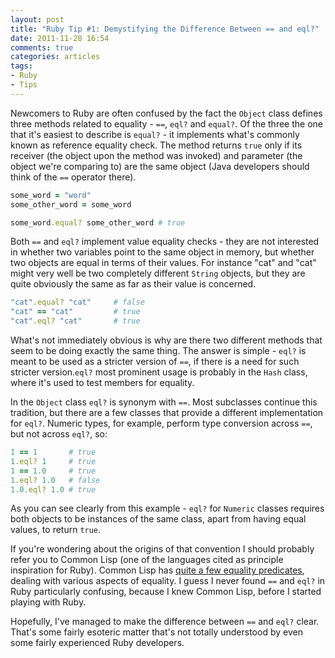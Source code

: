 ```yaml
---
layout: post
title: "Ruby Tip #1: Demystifying the Difference Between == and eql?"
date: 2011-11-28 16:54
comments: true
categories: articles
tags:
- Ruby
- Tips
---
```


Newcomers to Ruby are often confused by the fact the `Object` class
defines three methods related to equality - `==`, `eql?` and
`equal?`. Of the three the one that it's easiest to describe is
`equal?` - it implements what's commonly known as reference equality
check. The method returns `true` only if its receiver (the object upon
the method was invoked) and parameter (the object we're comparing to) are
the same object (Java developers should think of the `==` operator
there).

``` ruby
some_word = "word"
some_other_word = some_word

some_word.equal? some_other_word # true
```

Both `==` and `eql?` implement value equality checks - they are not
interested in whether two variables point to the same object in
memory, but whether two objects are equal in terms of their
values. For instance "cat" and "cat" might very well be two completely
different `String` objects, but they are quite obviously the same as
far as their value is concerned.

``` ruby
"cat".equal? "cat"     # false
"cat" == "cat"         # true
"cat".eql? "cat"       # true
```

What's not immediately obvious is why are there two different
methods that seem to be doing exactly the same thing. The answer is
simple - `eql?` is meant to be used as a stricter version of `==`, if
there is a need for such stricter version.`eql?` most prominent usage
is probably in the `Hash` class, where it's used to test members for equality.

In the `Object` class `eql?` is synonym with `==`. Most subclasses
continue this tradition, but there are a few classes that provide a
different implementation for `eql?`.  Numeric types, for example,
perform type conversion across `==`, but not across `eql?`, so:

``` ruby
1 == 1       # true
1.eql? 1     # true
1 == 1.0     # true
1.eql? 1.0   # false
1.0.eql? 1.0 # true
```

As you can see clearly from this example - `eql?` for `Numeric` classes
requires both objects to be instances of the same class, apart from
having equal values, to return `true`.

If you're wondering about the origins of that convention I should probably
refer you to Common Lisp (one of the languages cited as principle
inspiration for Ruby). Common Lisp has [quite a few equality
predicates](http://eli.thegreenplace.net/2004/08/08/equality-in-lisp/),
dealing with various aspects of equality. I guess I never found `==`
and `eql?` in Ruby particularly confusing, because I knew Common Lisp,
before I started playing with Ruby.

Hopefully, I've managed to make the difference between `==` and `eql?`
clear. That's some fairly esoteric matter that's not totally
understood by even some fairly experienced Ruby developers.
